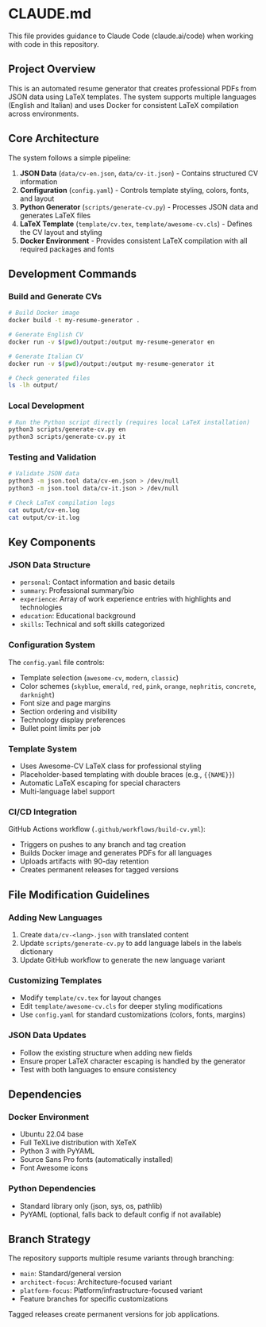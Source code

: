 # CLAUDE.md

This file provides guidance to Claude Code (claude.ai/code) when working with code in this repository.

## Project Overview

This is an automated resume generator that creates professional PDFs from JSON data using LaTeX templates. The system supports multiple languages (English and Italian) and uses Docker for consistent LaTeX compilation across environments.

## Core Architecture

The system follows a simple pipeline:
1. **JSON Data** (`data/cv-en.json`, `data/cv-it.json`) - Contains structured CV information
2. **Configuration** (`config.yaml`) - Controls template styling, colors, fonts, and layout
3. **Python Generator** (`scripts/generate-cv.py`) - Processes JSON data and generates LaTeX files
4. **LaTeX Template** (`template/cv.tex`, `template/awesome-cv.cls`) - Defines the CV layout and styling
5. **Docker Environment** - Provides consistent LaTeX compilation with all required packages and fonts

## Development Commands

### Build and Generate CVs

```bash
# Build Docker image
docker build -t my-resume-generator .

# Generate English CV
docker run -v $(pwd)/output:/output my-resume-generator en

# Generate Italian CV
docker run -v $(pwd)/output:/output my-resume-generator it

# Check generated files
ls -lh output/
```

### Local Development

```bash
# Run the Python script directly (requires local LaTeX installation)
python3 scripts/generate-cv.py en
python3 scripts/generate-cv.py it
```

### Testing and Validation

```bash
# Validate JSON data
python3 -m json.tool data/cv-en.json > /dev/null
python3 -m json.tool data/cv-it.json > /dev/null

# Check LaTeX compilation logs
cat output/cv-en.log
cat output/cv-it.log
```

## Key Components

### JSON Data Structure
- `personal`: Contact information and basic details
- `summary`: Professional summary/bio
- `experience`: Array of work experience entries with highlights and technologies
- `education`: Educational background
- `skills`: Technical and soft skills categorized

### Configuration System
The `config.yaml` file controls:
- Template selection (`awesome-cv`, `modern`, `classic`)
- Color schemes (`skyblue`, `emerald`, `red`, `pink`, `orange`, `nephritis`, `concrete`, `darknight`)
- Font size and page margins
- Section ordering and visibility
- Technology display preferences
- Bullet point limits per job

### Template System
- Uses Awesome-CV LaTeX class for professional styling
- Placeholder-based templating with double braces (e.g., `{{NAME}}`)
- Automatic LaTeX escaping for special characters
- Multi-language label support

### CI/CD Integration
GitHub Actions workflow (`.github/workflows/build-cv.yml`):
- Triggers on pushes to any branch and tag creation
- Builds Docker image and generates PDFs for all languages
- Uploads artifacts with 90-day retention
- Creates permanent releases for tagged versions

## File Modification Guidelines

### Adding New Languages
1. Create `data/cv-<lang>.json` with translated content
2. Update `scripts/generate-cv.py` to add language labels in the labels dictionary
3. Update GitHub workflow to generate the new language variant

### Customizing Templates
- Modify `template/cv.tex` for layout changes
- Edit `template/awesome-cv.cls` for deeper styling modifications
- Use `config.yaml` for standard customizations (colors, fonts, margins)

### JSON Data Updates
- Follow the existing structure when adding new fields
- Ensure proper LaTeX character escaping is handled by the generator
- Test with both languages to ensure consistency

## Dependencies

### Docker Environment
- Ubuntu 22.04 base
- Full TeXLive distribution with XeTeX
- Python 3 with PyYAML
- Source Sans Pro fonts (automatically installed)
- Font Awesome icons

### Python Dependencies
- Standard library only (json, sys, os, pathlib)
- PyYAML (optional, falls back to default config if not available)

## Branch Strategy

The repository supports multiple resume variants through branching:
- `main`: Standard/general version
- `architect-focus`: Architecture-focused variant
- `platform-focus`: Platform/infrastructure-focused variant
- Feature branches for specific customizations

Tagged releases create permanent versions for job applications.